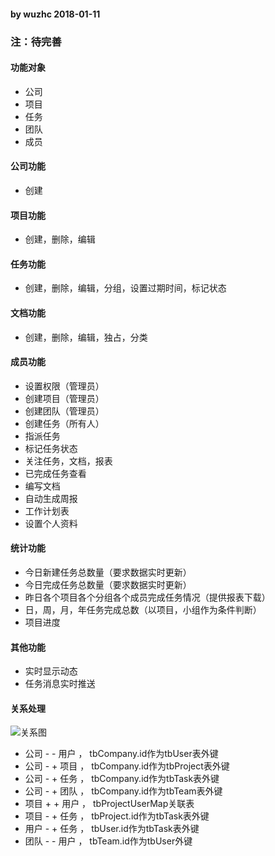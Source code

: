 #### by wuzhc 2018-01-11
### 注：待完善

#### 功能对象
- 公司
- 项目
- 任务
- 团队
- 成员

#### 公司功能
- 创建

#### 项目功能
- 创建，删除，编辑

#### 任务功能
- 创建，删除，编辑，分组，设置过期时间，标记状态

#### 文档功能
- 创建，删除，编辑，独占，分类

#### 成员功能
- 设置权限（管理员）
- 创建项目（管理员）
- 创建团队（管理员）
- 创建任务（所有人）
- 指派任务
- 标记任务状态
- 关注任务，文档，报表
- 已完成任务查看
- 编写文档
- 自动生成周报
- 工作计划表
- 设置个人资料

#### 统计功能
- 今日新建任务总数量（要求数据实时更新）
- 今日完成任务总数量（要求数据实时更新）
- 昨日各个项目各个分组各个成员完成任务情况（提供报表下载）
- 日，周，月，年任务完成总数（以项目，小组作为条件判断）
- 项目进度

#### 其他功能
- 实时显示动态
- 任务消息实时推送

#### 关系处理
![关系图](https://github.com/wuzhc/manage/blob/master/docs/images/team-map.png)
- 公司 - - 用户 ， tbCompany.id作为tbUser表外键
- 公司 - + 项目 ， tbCompany.id作为tbProject表外键
- 公司 - + 任务 ， tbCompany.id作为tbTask表外键
- 公司 - + 团队 ， tbCompany.id作为tbTeam表外键
- 项目 + + 用户 ， tbProjectUserMap关联表
- 项目 - + 任务 ， tbProject.id作为tbTask表外键
- 用户 - + 任务 ， tbUser.id作为tbTask表外键
- 团队 - - 用户 ， tbTeam.id作为tbUser外键
